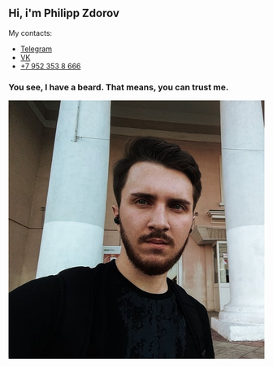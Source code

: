 ## Hi, i'm Philipp Zdorov

My contacts:
* [Telegram](https://t.me/Philipp_Zdorov)
* [VK](https://vk.com/phinnik)
* [+7 952 353 8 666](tel:+79523538666)

### You see, I have a beard. That means, you can trust me.
![Me](https://github.com/Phinnik/phinnik/blob/master/me.jpg)
